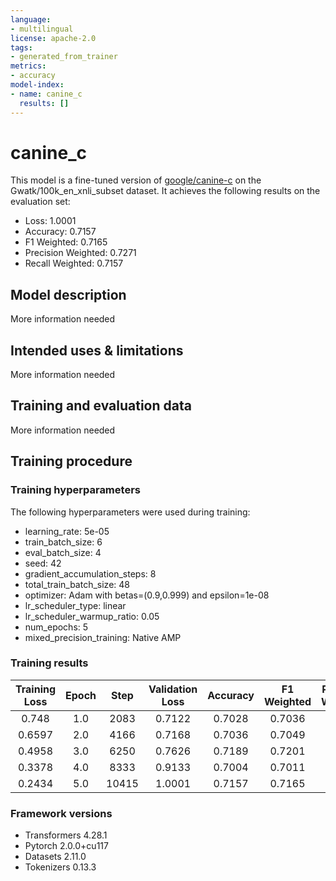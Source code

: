 ```yaml
---
language:
- multilingual
license: apache-2.0
tags:
- generated_from_trainer
metrics:
- accuracy
model-index:
- name: canine_c
  results: []
---
```


<!-- This model card has been generated automatically according to the information the Trainer had access to. You
should probably proofread and complete it, then remove this comment. -->

# canine_c

This model is a fine-tuned version of [google/canine-c](https://huggingface.co/google/canine-c) on the Gwatk/100k_en_xnli_subset dataset.
It achieves the following results on the evaluation set:
- Loss: 1.0001
- Accuracy: 0.7157
- F1 Weighted: 0.7165
- Precision Weighted: 0.7271
- Recall Weighted: 0.7157

## Model description

More information needed

## Intended uses & limitations

More information needed

## Training and evaluation data

More information needed

## Training procedure

### Training hyperparameters

The following hyperparameters were used during training:
- learning_rate: 5e-05
- train_batch_size: 6
- eval_batch_size: 4
- seed: 42
- gradient_accumulation_steps: 8
- total_train_batch_size: 48
- optimizer: Adam with betas=(0.9,0.999) and epsilon=1e-08
- lr_scheduler_type: linear
- lr_scheduler_warmup_ratio: 0.05
- num_epochs: 5
- mixed_precision_training: Native AMP

### Training results

| Training Loss | Epoch | Step  | Validation Loss | Accuracy | F1 Weighted | Precision Weighted | Recall Weighted |
|:-------------:|:-----:|:-----:|:---------------:|:--------:|:-----------:|:------------------:|:---------------:|
| 0.748         | 1.0   | 2083  | 0.7122          | 0.7028   | 0.7036      | 0.7060             | 0.7028          |
| 0.6597        | 2.0   | 4166  | 0.7168          | 0.7036   | 0.7049      | 0.7222             | 0.7036          |
| 0.4958        | 3.0   | 6250  | 0.7626          | 0.7189   | 0.7201      | 0.7358             | 0.7189          |
| 0.3378        | 4.0   | 8333  | 0.9133          | 0.7004   | 0.7011      | 0.7251             | 0.7004          |
| 0.2434        | 5.0   | 10415 | 1.0001          | 0.7157   | 0.7165      | 0.7271             | 0.7157          |


### Framework versions

- Transformers 4.28.1
- Pytorch 2.0.0+cu117
- Datasets 2.11.0
- Tokenizers 0.13.3
